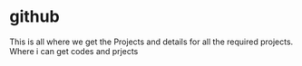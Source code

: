 # github
This is all where we get the Projects and details for all the required projects.
Where i can get codes
and prjects
